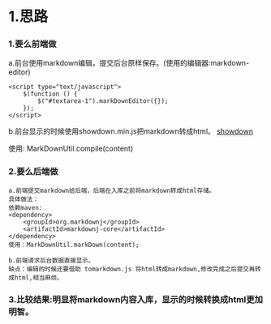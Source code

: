 # 1.思路
### 1.要么前端做
a.前台使用markdown编辑，提交后台原样保存。(使用的编辑器:markdown-editor)
    <script type="text/javascript" src="http://static.xiaomo.info/markdown/admin/markdown.js"></script>
    <script type="text/javascript" src="http://static.xiaomo.info/markdown/admin/markDownEditor.js"></script>
    
    <script type="text/javascript">
        $(function () {
            $("#textarea-1").markDownEditor({});
        });
    </script>
    
b.前台显示的时候使用showdown.min.js把markdown转成html。
[showdown](https://github.com/showdownjs/showdown)
<!-- 显示 -->
<link rel="stylesheet" href="http://static.xiaomo.info/markdown/web/basic.css">
<link rel="stylesheet" href="http://static.xiaomo.info/markdown/web/atelier-dune-dark.css">
<script src="http://static.xiaomo.info/markdown/web/highlight.min.js"></script>
<!-- 将markdown转成html -->
<script src="http://static.xiaomo.info/markdown/web/showdown.min.js"></script>
<script src="http://static.xiaomo.info/markdown/web/markDownUtil.js"></script>
使用:
    MarkDownUtil.compile(content)
        
### 2.要么后端做
    a.前端提交markdown给后端，后端在入库之前将markdown转成html存储。
    具体做法：
    依赖maven:
    <dependency>
        <groupId>org.markdownj</groupId>
        <artifactId>markdownj-core</artifactId>
    </dependency>
    使用：MarkDownUtil.markDown(content);
    
    b.前端请求后台数据直接显示。
    缺点：编辑的时候还要借助 tomarkdown.js 将html转成markdown,修改完成之后提交再转成html,相当麻烦。
### 3.比较结果:明显将markdown内容入库，显示的时候转换成html更加明智。


    